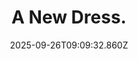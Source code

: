 ---
title: A New Dress.
date: 2025-09-26T09:09:32.860Z
tags:
  - First-Things-First
categories:
  - 新概念
description: 记得填写描述内容哦~~~
---